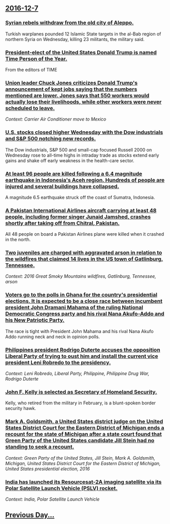 ## [2016-12-7](/news/2016/12/7/index.md)

### [   Syrian rebels withdraw from the old city of Aleppo. ](/news/2016/12/7/syrian-rebels-withdraw-from-the-old-city-of-aleppo.md)
Turkish warplanes pounded 12 Islamic State targets in the al-Bab region of northern Syria on Wednesday, killing 23 militants, the military said.

### [President-elect of the United States Donald Trump is named Time Person of the Year. ](/news/2016/12/7/president-elect-of-the-united-states-donald-trump-is-named-time-person-of-the-year.md)
From the editors of TIME

### [Union leader Chuck Jones criticizes Donald Trump's announcement of kept jobs saying that the numbers mentioned are lower. Jones says that 550 workers would actually lose their livelihoods, while other workers were never scheduled to leave. ](/news/2016/12/7/union-leader-chuck-jones-criticizes-donald-trump-s-announcement-of-kept-jobs-saying-that-the-numbers-mentioned-are-lower-jones-says-that-55.md)
_Context: Carrier Air Conditioner move to Mexico_

### [U.S. stocks closed higher Wednesday with the Dow industrials and S&P 500 notching new records. ](/news/2016/12/7/u-s-stocks-closed-higher-wednesday-with-the-dow-industrials-and-s-p-500-notching-new-records.md)
The Dow industrials, S&amp;P 500 and small-cap focused Russell 2000 on Wednesday rose to all-time highs in intraday trade as stocks extend early gains and shake off early weakness in the health-care sector.

### [At least 96 people are killed following a 6.4 magnitude earthquake in Indonesia's Aceh region. Hundreds of people are injured and several buildings have collapsed.  ](/news/2016/12/7/at-least-96-people-are-killed-following-a-6-4-magnitude-earthquake-in-indonesia-s-aceh-region-hundreds-of-people-are-injured-and-several-bu.md)
A magnitude 6.5 earthquake struck off the coast of Sumatra, Indonesia.

### [A Pakistan International Airlines aircraft carrying at least 48 people, including former singer Junaid Jamshed, crashes shortly after taking off from Chitral, Pakistan. ](/news/2016/12/7/a-pakistan-international-airlines-aircraft-carrying-at-least-48-people-including-former-singer-junaid-jamshed-crashes-shortly-after-taking.md)
All 48 people on board a Pakistan Airlines plane were killed when it crashed in the north.

### [Two juveniles are charged with aggravated arson in relation to the wildfires that claimed 14 lives in the US town of Gatlinburg, Tennessee. ](/news/2016/12/7/two-juveniles-are-charged-with-aggravated-arson-in-relation-to-the-wildfires-that-claimed-14-lives-in-the-us-town-of-gatlinburg-tennessee.md)
_Context: 2016 Great Smoky Mountains wildfires, Gatlinburg, Tennessee, arson_

### [Voters go to the polls in Ghana for the country's presidential elections. It is expected to be a close race between incumbent president John Dramani Mahama of the ruling National Democratic Congress party and his rival Nana Akufo-Addo and his New Patriotic Party. ](/news/2016/12/7/voters-go-to-the-polls-in-ghana-for-the-country-s-presidential-elections-it-is-expected-to-be-a-close-race-between-incumbent-president-john.md)
The race is tight with President John Mahama and his rival Nana Akufo Addo running neck and neck in opinion polls.

### [Philippines president  Rodrigo Duterte accuses the opposition Liberal Party of trying to oust him and install the current vice president  Leni Robredo to the presidency. ](/news/2016/12/7/philippines-president-rodrigo-duterte-accuses-the-opposition-liberal-party-of-trying-to-oust-him-and-install-the-current-vice-president-le.md)
_Context: Leni Robredo, Liberal Party, Philippine, Philippine Drug War, Rodrigo Duterte_

### [John  F. Kelly is selected as Secretary of Homeland Security. ](/news/2016/12/7/john-f-kelly-is-selected-as-secretary-of-homeland-security.md)
Kelly, who retired from the military in February, is a blunt-spoken border security hawk.

### [Mark A. Goldsmith, a United States district judge on the United States District Court for the Eastern District of Michigan ends a recount for the state of Michigan after a state court found that Green Party of the United States candidate Jill Stein had no standing to seek a recount. ](/news/2016/12/7/mark-a-goldsmith-a-united-states-district-judge-on-the-united-states-district-court-for-the-eastern-district-of-michigan-ends-a-recount-fo.md)
_Context: Green Party of the United States, Jill Stein, Mark A. Goldsmith, Michigan, United States District Court for the Eastern District of Michigan, United States presidential election, 2016_

### [India has launched its Resourcesat-2A imaging satellite via its Polar Satellite Launch Vehicle (PSLV) rocket. ](/news/2016/12/7/india-has-launched-its-resourcesat-2a-imaging-satellite-via-its-polar-satellite-launch-vehicle-pslv-rocket.md)
_Context: India, Polar Satellite Launch Vehicle_

## [Previous Day...](/news/2016/12/6/index.md)

